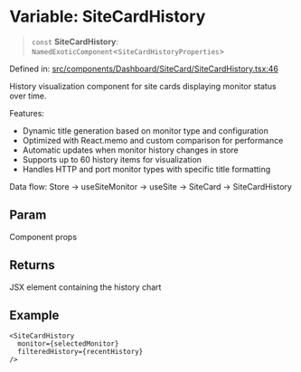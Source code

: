 # Variable: SiteCardHistory

> `const` **SiteCardHistory**: `NamedExoticComponent`\<`SiteCardHistoryProperties`\>

Defined in: [src/components/Dashboard/SiteCard/SiteCardHistory.tsx:46](https://github.com/Nick2bad4u/Uptime-Watcher/blob/3cce0c3b352c8390536ca3c7399ece50a05faf18/src/components/Dashboard/SiteCard/SiteCardHistory.tsx#L46)

History visualization component for site cards displaying monitor status over time.

Features:
- Dynamic title generation based on monitor type and configuration
- Optimized with React.memo and custom comparison for performance
- Automatic updates when monitor history changes in store
- Supports up to 60 history items for visualization
- Handles HTTP and port monitor types with specific title formatting

Data flow: Store → useSiteMonitor → useSite → SiteCard → SiteCardHistory

## Param

Component props

## Returns

JSX element containing the history chart

## Example

```tsx
<SiteCardHistory
  monitor={selectedMonitor}
  filteredHistory={recentHistory}
/>
```
